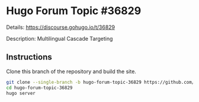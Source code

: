 # Hugo Forum Topic #36829

Details: <https://discourse.gohugo.io/t/36829>

Description: Multilingual Cascade Targeting

## Instructions

Clone this branch of the repository and build the site.

```bash
git clone --single-branch -b hugo-forum-topic-36829 https://github.com/jmooring/hugo-testing hugo-forum-topic-36829
cd hugo-forum-topic-36829
hugo server
```
